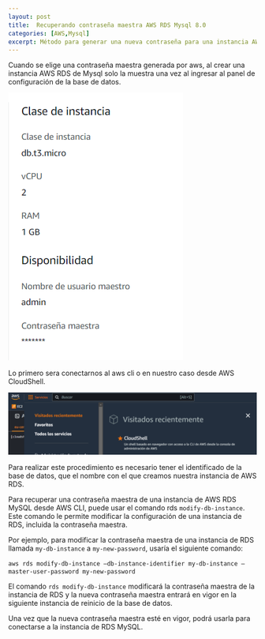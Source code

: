 ```yaml
---
layout: post
title:  Recuperando contraseña maestra AWS RDS Mysql 8.0
categories: [AWS,Mysql]
excerpt: Método para generar una nueva contraseña para una instancia AWS RDS de Mysql en su versión 8.0.
---
```

Cuando se elige una contraseña maestra generada por aws, al crear una instancia AWS RDS de Mysql solo la muestra una vez al ingresar al panel de configuración de la base de datos.

![alt text](/images/awsrds01.png "Información instancia AWS RDS")

Lo primero sera conectarnos al aws cli o en nuestro caso desde AWS CloudShell.

![alt text](/images/awsrds02.webp "AWS Cloudshell")

Para realizar este procedimiento es necesario tener el identificado de la base de datos, que el nombre con el que creamos nuestra instancia de AWS RDS.

Para recuperar una contraseña maestra de una instancia de AWS RDS MySQL desde AWS CLI, puede usar el comando rds ```modify-db-instance```. Este comando le permite modificar la configuración de una instancia de RDS, incluida la contraseña maestra.

Por ejemplo, para modificar la contraseña maestra de una instancia de RDS llamada ```my-db-instance``` a ```my-new-password```, usaría el siguiente comando:

```
aws rds modify-db-instance –db-instance-identifier my-db-instance –master-user-password my-new-password
```

El comando ```rds modify-db-instance``` modificará la contraseña maestra de la instancia de RDS y la nueva contraseña maestra entrará en vigor en la siguiente instancia de reinicio de la base de datos.

Una vez que la nueva contraseña maestra esté en vigor, podrá usarla para conectarse a la instancia de RDS MySQL.
